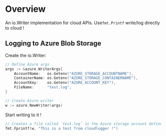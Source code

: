 # Overview

An io.Writer implementation for cloud APIs. Use`fmt.Printf` write/log directly to cloud !



## Logging to Azure Blob Storage

Create the io.Writer:

```go
// Define Azure args
args := &azure.WriterArgs{
    AccountName:   os.Getenv("AZURE_STORAGE_ACCOUNTNAME"),
    ContainerName: os.Getenv("AZURE_STORAGE_CONTAINERNAME"),
    AccountKey:    os.Getenv("AZURE_ACCOUNT_KEY"),
    FileName:      "test.log",
}

// Create Azure writer
w := azure.NewWriter(args)
```

Start writing to it  !

```go
// Creates a file called `test.log` in the Azure storage account define earlier
fmt.Fprintf(w, "This is a test from cloudlogger !")
```